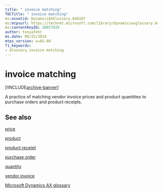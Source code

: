 ```yaml
---
title: " invoice matching"
TOCTitle: " invoice matching"
ms:assetid: DynamicsAXGlossary.640187
ms:mtpsurl: https://technet.microsoft.com/library/dynamicsaxglossary.640187(v=AX.60)
ms:contentKeyID: 36057929
author: tonyafehr
ms.date: 08/25/2014
mtps_version: v=AX.60
f1_keywords:
- Glossary.invoice matching
---
```


# invoice matching


[!INCLUDE[archive-banner](includes/archive-banner.md)]

A practice of matching vendor invoice prices and product quantities to purchase orders and product receipts.

## See also

[price](price.md)

[product](product.md)

[product receipt](product-receipt.md)

[purchase order](purchase-order.md)

[quantity](quantity.md)

[vendor invoice](vendor-invoice.md)

[Microsoft Dynamics AX glossary](glossary/microsoft-dynamics-ax-glossary.md)

  


